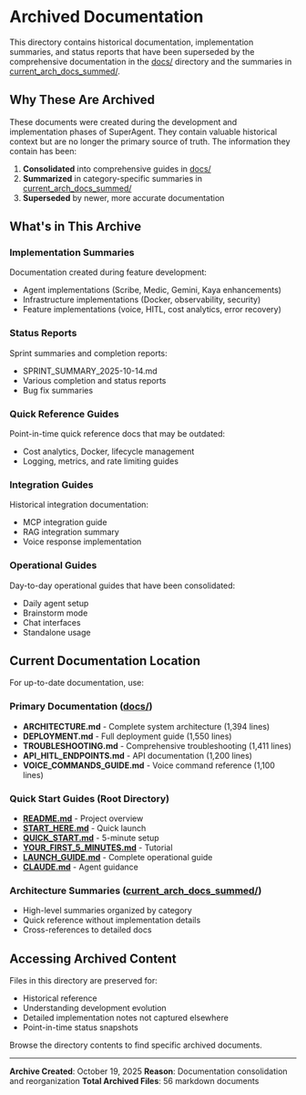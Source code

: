 # Archived Documentation

This directory contains historical documentation, implementation summaries, and status reports that have been superseded by the comprehensive documentation in the [docs/](../docs/) directory and the summaries in [current_arch_docs_summed/](../current_arch_docs_summed/).

## Why These Are Archived

These documents were created during the development and implementation phases of SuperAgent. They contain valuable historical context but are no longer the primary source of truth. The information they contain has been:

1. **Consolidated** into comprehensive guides in [docs/](../docs/)
2. **Summarized** in category-specific summaries in [current_arch_docs_summed/](../current_arch_docs_summed/)
3. **Superseded** by newer, more accurate documentation

## What's in This Archive

### Implementation Summaries
Documentation created during feature development:
- Agent implementations (Scribe, Medic, Gemini, Kaya enhancements)
- Infrastructure implementations (Docker, observability, security)
- Feature implementations (voice, HITL, cost analytics, error recovery)

### Status Reports
Sprint summaries and completion reports:
- SPRINT_SUMMARY_2025-10-14.md
- Various completion and status reports
- Bug fix summaries

### Quick Reference Guides
Point-in-time quick reference docs that may be outdated:
- Cost analytics, Docker, lifecycle management
- Logging, metrics, and rate limiting guides

### Integration Guides
Historical integration documentation:
- MCP integration guide
- RAG integration summary
- Voice response implementation

### Operational Guides
Day-to-day operational guides that have been consolidated:
- Daily agent setup
- Brainstorm mode
- Chat interfaces
- Standalone usage

## Current Documentation Location

For up-to-date documentation, use:

### Primary Documentation ([docs/](../docs/))
- **ARCHITECTURE.md** - Complete system architecture (1,394 lines)
- **DEPLOYMENT.md** - Full deployment guide (1,550 lines)
- **TROUBLESHOOTING.md** - Comprehensive troubleshooting (1,411 lines)
- **API_HITL_ENDPOINTS.md** - API documentation (1,200 lines)
- **VOICE_COMMANDS_GUIDE.md** - Voice command reference (1,100 lines)

### Quick Start Guides (Root Directory)
- **[README.md](../README.md)** - Project overview
- **[START_HERE.md](../START_HERE.md)** - Quick launch
- **[QUICK_START.md](../QUICK_START.md)** - 5-minute setup
- **[YOUR_FIRST_5_MINUTES.md](../YOUR_FIRST_5_MINUTES.md)** - Tutorial
- **[LAUNCH_GUIDE.md](../LAUNCH_GUIDE.md)** - Complete operational guide
- **[CLAUDE.md](../CLAUDE.md)** - Agent guidance

### Architecture Summaries ([current_arch_docs_summed/](../current_arch_docs_summed/))
- High-level summaries organized by category
- Quick reference without implementation details
- Cross-references to detailed docs

## Accessing Archived Content

Files in this directory are preserved for:
- Historical reference
- Understanding development evolution
- Detailed implementation notes not captured elsewhere
- Point-in-time status snapshots

Browse the directory contents to find specific archived documents.

---

**Archive Created**: October 19, 2025
**Reason**: Documentation consolidation and reorganization
**Total Archived Files**: 56 markdown documents
